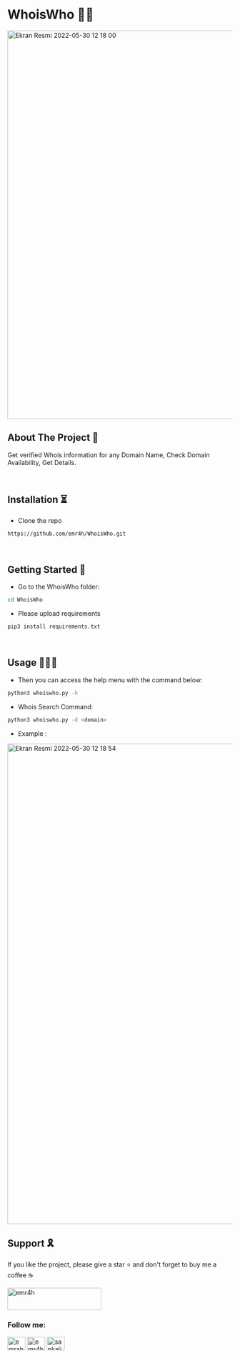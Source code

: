 <h1 align="left">WhoisWho 🕵️‍♂️ </h1>

<img width="870" alt="Ekran Resmi 2022-05-30 12 18 00" src="https://user-images.githubusercontent.com/60710585/170960826-0fbbea22-08cc-4669-8f3e-8ed8a7ffdbe3.png">

 <!-- ABOUT THE PROJECT -->

<h2 align="left">About The Project 📰</h2>

Get verified Whois information for any Domain Name, Check Domain Availability, Get Details.
 
<br>
<!-- INSTALL -->
<h2 align="left">Installation ⏳</h2>

* Clone the repo
 
```sh
https://github.com/emr4h/WhoisWho.git
```

<br>

<!-- GETTING STARTED -->
<h2 align="left">Getting Started 🚩</h2>

 * Go to the WhoisWho folder:
```sh
cd WhoisWho
```

 * Please upload requirements

```sh
pip3 install requirements.txt
```

<br>

<!-- USAGE EXAMPLES -->
<h2 align="left">Usage 👨🏻‍💻</h2>

* Then you can access the help menu with the command below:

```sh
python3 whoiswho.py -h
```
* Whois Search Command:

```sh
python3 whoiswho.py -d <domain> 
```

* Example :
<img width="1076" alt="Ekran Resmi 2022-05-30 12 18 54" src="https://user-images.githubusercontent.com/60710585/170960620-5823be2a-a1cc-4632-9297-05d21a8a0652.png">


<!-- Support -->
<h2 align="left">Support 🎗</h2>

If you like the project, please give a star ⭐️ and don't forget to buy me a coffee ☕️ 

<p align="left"><a href="https://www.buymeacoffee.com/emr4h"> <img src="https://cdn.buymeacoffee.com/buttons/v2/default-yellow.png" height="50" width="210" alt="emr4h" /></a></p>


<h3 align="left">Follow me:</h3>
<p align="left">
<a href="https://twitter.com/emrahyldrw" target="blank"><img align="center" src="https://raw.githubusercontent.com/rahuldkjain/github-profile-readme-generator/master/src/images/icons/Social/twitter.svg" alt="emrahyldrw" height="30" width="40" /></a>
<a href="https://linkedin.com/in/emr4h" target="blank"><img align="center" src="https://raw.githubusercontent.com/rahuldkjain/github-profile-readme-generator/master/src/images/icons/Social/linked-in-alt.svg" alt="emr4h" height="30" width="40" /></a>
<a href="https://instagram.com/sapkalihacker" target="blank"><img align="center" src="https://raw.githubusercontent.com/rahuldkjain/github-profile-readme-generator/master/src/images/icons/Social/instagram.svg" alt="sapkalihacker" height="30" width="40" /></a>
</p>

